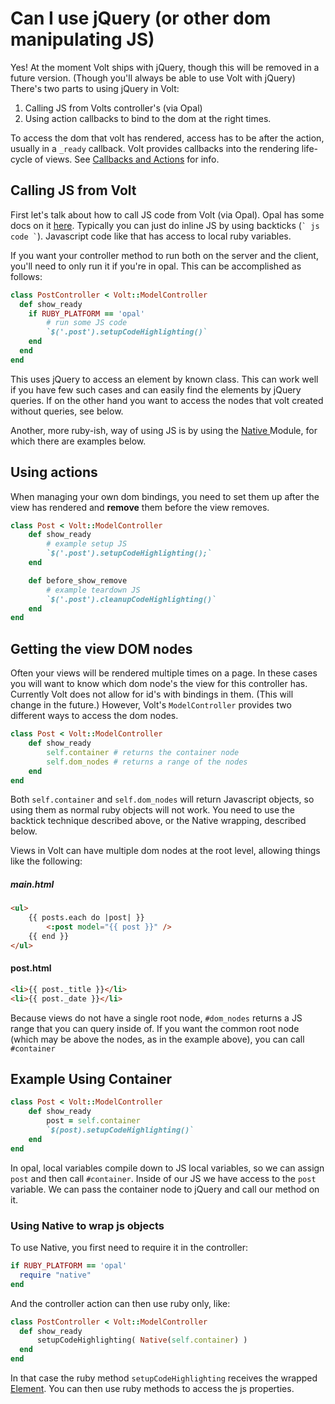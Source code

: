 # Can I use jQuery (or other dom manipulating JS)

Yes!  At the moment Volt ships with jQuery, though this will be removed in a future version.  (Though you'll always be able to use Volt with jQuery)  There's two parts to using jQuery in Volt:

1. Calling JS from Volts controller's (via Opal)
2. Using action callbacks to bind to the dom at the right times.

To access the dom that volt has rendered, access has to be after the action, usually in
a ``` _ready ``` callback.
Volt provides callbacks into the rendering life-cycle of views.  See [Callbacks and Actions](../docs/callbacks_and_actions.html) for info.

## Calling JS from Volt

First let's talk about how to call JS code from Volt (via Opal).  Opal has some docs on it [here](http://opalrb.org/docs/compiled_ruby/).  Typically you can just do inline JS by using backticks (``` ` js code ` ```).
Javascript code like that has access to local ruby variables.

If you want your controller method to run both on the server and the client, you'll need to only run it if you're in opal.  This can be accomplished as follows:

```ruby
class PostController < Volt::ModelController
  def show_ready
    if RUBY_PLATFORM == 'opal'
        # run some JS code
        `$('.post').setupCodeHighlighting()`
    end
  end
end
```
This uses jQuery to access an element by known class. This can work well if you have few such cases
and can easily find the elements by jQuery queries. If on the other hand you want to access the
nodes that volt created without queries, see below.

Another, more ruby-ish, way of using JS is by using the [Native ](http://dev.mikamai.com/post/79398725537/using-native-javascript-objects-from-opal) Module, for which
there are examples below.

## Using actions

When managing your own dom bindings,
you need to set them up after the view has rendered and **remove** them before the view removes.

```ruby
class Post < Volt::ModelController
    def show_ready
        # example setup JS
        `$('.post').setupCodeHighlighting();`
    end

    def before_show_remove
        # example teardown JS
        `$('.post').cleanupCodeHighlighting()`
    end
end
```

## Getting the view DOM nodes

Often your views will be rendered multiple times on a page.  In these cases you will want to know which dom node's the view for this controller has.  Currently Volt does not allow for id's with bindings in them.  (This will change in the future.)  However, Volt's ```ModelController``` provides two different ways to access the dom nodes.

```ruby
class Post < Volt::ModelController
    def show_ready
        self.container # returns the container node
        self.dom_nodes # returns a range of the nodes
    end
end
```

Both ``` self.container ``` and ``` self.dom_nodes ``` will return Javascript objects, so using them as normal ruby objects will not work. You need to use the backtick technique described above, or the Native wrapping, described below.

Views in Volt can have multiple dom nodes at the root level, allowing things like the following:

##### main.html

```html
<ul>
    {{ posts.each do |post| }}
        <:post model="{{ post }}" />
    {{ end }}
</ul>
```

#### post.html

```html
<li>{{ post._title }}</li>
<li>{{ post._date }}</li>
```

Because views do not have a single root node, ```#dom_nodes``` returns a JS range that you can query inside of.  If you want the common root node (which may be above the nodes, as in the example above), you can call ```#container```

## Example Using Container

```ruby
class Post < Volt::ModelController
    def show_ready
        post = self.container
        `$(post).setupCodeHighlighting()`
    end
end
```

In opal, local variables compile down to JS local variables, so we can assign ```post``` and then call ```#container```.  Inside of our JS we have access to the ```post``` variable.  We can pass the container node to jQuery and call our method on it.

### Using Native to wrap js objects

To use Native, you first need to require it in the controller:

```ruby
if RUBY_PLATFORM == 'opal'
  require "native"
end
```

And the controller action can then use ruby only, like:

```ruby
class PostController < Volt::ModelController
  def show_ready
      setupCodeHighlighting( Native(self.container) )
  end
end
```

In that case the ruby method ``` setupCodeHighlighting ``` receives the wrapped
[Element](http://www.w3schools.com/jsref/dom_obj_all.asp). You can then use ruby methods to access
the js properties.
